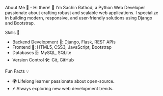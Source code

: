  About Me 🌟
    - Hi there! 👋 I'm Sachin Rathod, a Python Web Developer passionate about crafting robust and scalable web applications.
I specialize in building modern, responsive, and user-friendly solutions using Django and Bootstrap.

Skills 🚀
   - Backend Development 🐍: Django, Flask, REST APIs
   - Frontend 🎨: HTML5, CSS3, JavaScript, Bootstrap
   - Databases 🗄️: MySQL, SQLite
   - Version Control 🛠️: Git, GitHub

Fun Facts 💡
   - 🌍 Lifelong learner passionate about open-source.
   - ⚡ Always exploring new web development trends.
<!--
**Sachin00303/Sachin00303** is a ✨ _special_ ✨ repository because its `README.md` (this file) appears on your GitHub profile.

Here are some ideas to get you started:

- 🔭 I’m currently working on ...
- 🌱 I’m currently learning ...
- 👯 I’m looking to collaborate on ...
- 🤔 I’m looking for help with ...
- 💬 Ask me about ...
- 📫 How to reach me: ...
- 😄 Pronouns: ...
- ⚡ Fun fact: ...
-->
